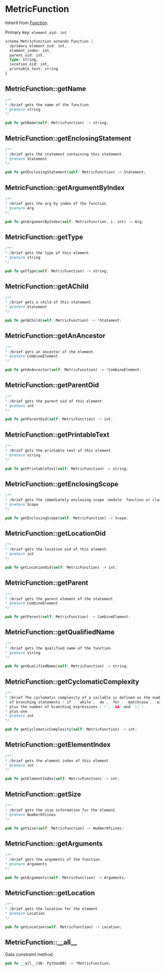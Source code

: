 # MetricFunction

Inherit from [Function](./Function.md)

Primary key: `element_oid: int`

```rust
schema MetricFunction extends Function {
  @primary element_oid: int,
  element_index: int,
  parent_oid: int,
  type: string,
  location_oid: int,
  printable_text: string
}
```
## MetricFunction::getName

```java
/**
* @brief gets the name of the function.
* @return string 
*/
```
```rust
pub fn getName(self: MetricFunction) -> string;
```
## MetricFunction::getEnclosingStatement

```java
/**
* @brief gets the statement containing this statement.
* @return Statement 
*/
```
```rust
pub fn getEnclosingStatement(self: MetricFunction) -> Statement;
```
## MetricFunction::getArgumentByIndex

```java
/**
* @brief gets the arg by index of the function.
* @return Arg 
*/
```
```rust
pub fn getArgumentByIndex(self: MetricFunction, i: int) -> Arg;
```
## MetricFunction::getType

```java
/**
* @brief gets the type of this element.
* @return string
*/
```
```rust
pub fn getType(self: MetricFunction) -> string;
```
## MetricFunction::getAChild

```java
/**
* @brief gets a child of this statement.
* @return Statement 
*/
```
```rust
pub fn getAChild(self: MetricFunction) -> *Statement;
```
## MetricFunction::getAnAncestor

```java
/**
* @brief gets an ancestor of the element.
* @return CombineElement 
*/
```
```rust
pub fn getAnAncestor(self: MetricFunction) -> *CombineElement;
```
## MetricFunction::getParentOid

```java
/**
* @brief gets the parent oid of this element.
* @return int
*/
```
```rust
pub fn getParentOid(self: MetricFunction) -> int;
```
## MetricFunction::getPrintableText

```java
/**
* @brief gets the printable text of this element.
* @return string
*/
```
```rust
pub fn getPrintableText(self: MetricFunction) -> string;
```
## MetricFunction::getEnclosingScope

```java
/**
* @brief gets the immediately enclosing scope (module, function or class) whose body contains this statement.
* @return Scope 
*/
```
```rust
pub fn getEnclosingScope(self: MetricFunction) -> Scope;
```
## MetricFunction::getLocationOid

```java
/**
* @brief gets the location oid of this element.
* @return int
*/
```
```rust
pub fn getLocationOid(self: MetricFunction) -> int;
```
## MetricFunction::getParent

```java
/**
* @brief gets the parent element of the statement
* @return CombineElement 
*/
```
```rust
pub fn getParent(self: MetricFunction) -> CombineElement;
```
## MetricFunction::getQualifiedName

```java
/**
* @brief gets the qualified name of the function.
* @return string 
*/
```
```rust
pub fn getQualifiedName(self: MetricFunction) -> string;
```
## MetricFunction::getCyclomaticComplexity

```java
/**
* @brief The cyclomatic complexity of a callable is defined as the number
* of branching statements (`if`, `while`, `do`, `for`, `matchcase`, `except`)
* plus the number of branching expressions (`?`, `&&` and `||`)
* plus one.
* @return int 
*/
```
```rust
pub fn getCyclomaticComplexity(self: MetricFunction) -> int;
```
## MetricFunction::getElementIndex

```java
/**
* @brief gets the element index of this element.
* @return int
*/
```
```rust
pub fn getElementIndex(self: MetricFunction) -> int;
```
## MetricFunction::getSize

```java
/**
* @brief gets the size information for the element.
* @return NumberOfLines
*/
```
```rust
pub fn getSize(self: MetricFunction) -> NumberOfLines;
```
## MetricFunction::getArguments

```java
/**
* @brief gets the arguments of the function.
* @return Arguments 
*/
```
```rust
pub fn getArguments(self: MetricFunction) -> Arguments;
```
## MetricFunction::getLocation

```java
/**
* @brief gets the location for the element.
* @return Location
*/
```
```rust
pub fn getLocation(self: MetricFunction) -> Location;
```
## MetricFunction::\_\_all\_\_

Data constraint method.

```rust
pub fn __all__(db: PythonDB) -> *MetricFunction;
```

